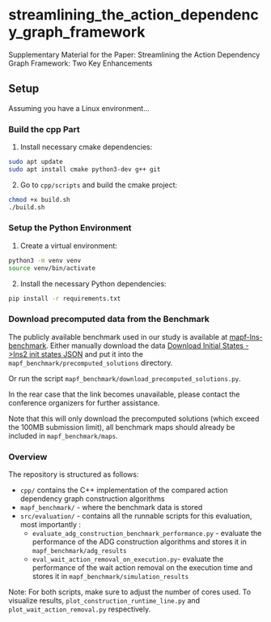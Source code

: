 # streamlining_the_action_dependency_graph_framework
Supplementary Material  for the Paper: Streamlining the Action Dependency Graph Framework: Two Key Enhancements

## Setup

Assuming you have a Linux environment...

### Build the cpp Part

1. Install necessary cmake dependencies:
```bash
sudo apt update
sudo apt install cmake python3-dev g++ git
```

2. Go to `cpp/scripts` and build the cmake project:
```bash
chmod +x build.sh
./build.sh
```

### Setup the Python Environment

1. Create a virtual environment:
```bash
python3 -m venv venv  
source venv/bin/activate
```

2. Install the necessary Python dependencies:
```bash
pip install -r requirements.txt
```

### Download precomputed data from the Benchmark

The publicly available benchmark used in our study is available at [mapf-lns-benchmark](https://github.com/ChristinaTan0704/mapf-lns-benchmark]).
Either manually download the data [Download Initial States ->Ins2 init states JSON](https://github.com/ChristinaTan0704/mapf-lns-benchmark/blob/main/docs/data.md)
and put it into the `mapf_benchmark/precomputed_solutions` directory.

Or run the script `mapf_benchmark/download_precomputed_solutions.py`.

In the rear case that the link becomes unavailable, please contact the conference organizers for further assistance.

Note that this will only download the precomputed solutions (which exceed the 100MB submission limit), all benchmark maps should already be included
in `mapf_benchmark/maps`.

### Overview

The repository is structured as follows:

- `cpp/` contains the C++ implementation of the compared action dependency graph construction algorithms
- `mapf_benchmark/` - where the benchmark data is stored
- `src/evaluation/` - contains all the runnable scripts for this evaluation, most importantly :
  - `evaluate_adg_construction_benchmark_performance.py` - evaluate the performance of the ADG construction algorithms and stores it in `mapf_benchmark/adg_results`
  - `eval_wait_action_removal_on_execution.py`- evaluate the performance of the wait action removal on the execution time and stores it in `mapf_benchmark/simulation_results`

Note: For both scripts, make sure to adjust the number of cores used.
To visualize results, `plot_construction_runtime_line.py` and `plot_wait_action_removal.py` respectively.

